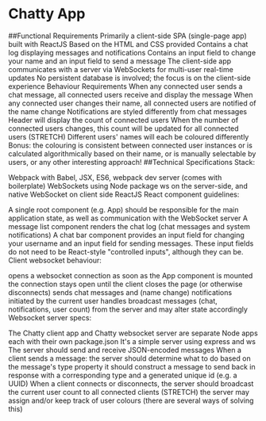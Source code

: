 Chatty App
=====================

##Functional Requirements
Primarily a client-side SPA (single-page app) built with ReactJS
Based on the HTML and CSS provided
Contains a chat log displaying messages and notifications
Contains an input field to change your name and an input field to send a message
The client-side app communicates with a server via WebSockets for multi-user real-time updates
No persistent database is involved; the focus is on the client-side experience
Behaviour Requirements
When any connected user sends a chat message, all connected users receive and display the message
When any connected user changes their name, all connected users are notified of the name change
Notifications are styled differently from chat messages
Header will display the count of connected users
When the number of connected users changes, this count will be updated for all connected users
(STRETCH) Different users' names will each be coloured differently
Bonus: the colouring is consistent between connected user instances or is calculated algorithmically based on their name, or is manually selectable by users, or any other interesting approach!
##Technical Specifications
Stack:

Webpack with Babel, JSX, ES6, webpack dev server (comes with boilerplate)
WebSockets using Node package ws on the server-side, and native WebSocket on client side
ReactJS
React component guidelines:

A single root component (e.g. App) should be responsible for the main application state, as well as communication with the WebSocket server
A message list component renders the chat log (chat messages and system notifications)
A chat bar component provides an input field for changing your username and an input field for sending messages. These input fields do not need to be React-style "controlled inputs", although they can be.
Client websocket behaviour:

opens a websocket connection as soon as the App component is mounted
the connection stays open until the client closes the page (or otherwise disconnects)
sends chat messages and (name change) notifications initiated by the current user
handles broadcast messages (chat, notifications, user count) from the server and may alter state accordingly
Websocket server specs:

The Chatty client app and Chatty websocket server are separate Node apps each with their own package.json
It's a simple server using express and ws
The server should send and receive JSON-encoded messages
When a client sends a message:
the server should determine what to do based on the message's type property
it should construct a message to send back in response with a corresponding type and a generated unique id (e.g. a UUID)
When a client connects or disconnects, the server should broadcast the current user count to all connected clients
(STRETCH) the server may assign and/or keep track of user colours (there are several ways of solving this)
